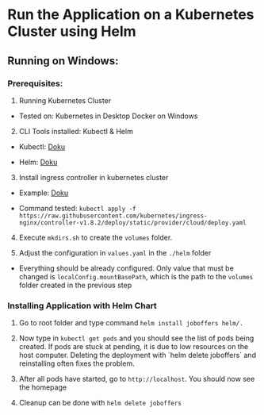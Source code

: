 
# Run the Application on a Kubernetes Cluster using Helm

 ## Running on Windows:

### Prerequisites:

1. Running Kubernetes Cluster

- Tested on: Kubernetes in Desktop Docker on Windows

2. CLI Tools installed: Kubectl & Helm

- Kubectl: [Doku](https://kubernetes.io/docs/tasks/tools/)

- Helm: [Doku](https://helm.sh/docs/intro/install/)

3. Install ingress controller in kubernetes cluster

- Example: [Doku](https://kubernetes.github.io/ingress-nginx/deploy/)

- Command tested: `kubectl apply -f https://raw.githubusercontent.com/kubernetes/ingress-nginx/controller-v1.8.2/deploy/static/provider/cloud/deploy.yaml`

4. Execute `mkdirs.sh` to create the `volumes` folder.

5. Adjust the configuration in `values.yaml` in the `./helm` folder

- Everything should be already configured. Only value that must be changed is `localConfig.mountBasePath`, which is the path to the `volumes` folder created in the previous step

  

### Installing Application with Helm Chart

1. Go to root folder and type command `helm install joboffers helm/.`

2. Now type in `kubectl get pods` and you should see the list of pods being created. If pods are stuck at pending, it is due to low resources on the host computer. Deleting the deployment with ´helm delete joboffers´ and reinstalling often fixes the problem.

3. After all pods have started, go to `http://localhost`. You should now see the homepage

4. Cleanup can be done with `helm delete joboffers`
